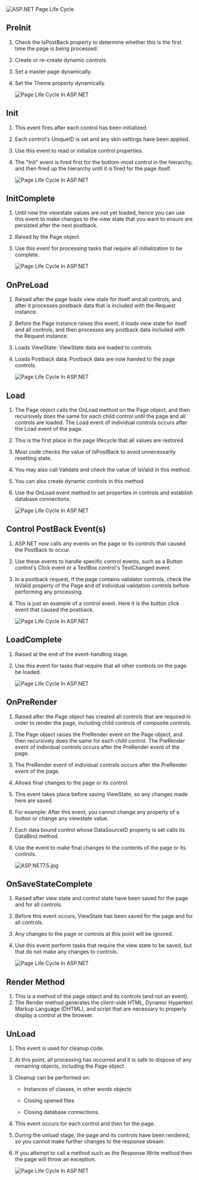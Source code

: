 ![ASP.NET Page Life Cycle](https://csharpcorner-mindcrackerinc.netdna-ssl.com/UploadFile/8911c4/page-life-cycle-with-examples-in-Asp-Net/Images/ASP.NET%20Page%20Life%20Cycle.png)

## PreInit

1. Check the IsPostBack property to determine whether this is the first time the page is being processed.

2. Create or re-create dynamic controls.

3. Set a master page dynamically.

4. Set the Theme property dynamically.

   ![Page Life Cycle In ASP.NET](https://csharpcorner-mindcrackerinc.netdna-ssl.com/UploadFile/8911c4/page-life-cycle-with-examples-in-Asp-Net/Images/ASP.NET1.jpg)

## Init

1. This event fires after each control has been initialized.

2. Each control's UniqueID is set and any skin settings have been applied.

3. Use this event to read or initialize control properties.

4. The "Init" event is fired first for the bottom-most control in the hierarchy, and then fired up the hierarchy until it is fired for the page itself.

   ![Page Life Cycle In ASP.NET](https://csharpcorner-mindcrackerinc.netdna-ssl.com/UploadFile/8911c4/page-life-cycle-with-examples-in-Asp-Net/Images/ASP.NET2.jpg)

## InitComplete

1. Until now the viewstate values are not yet loaded, hence you can use this event to make changes to the view state that you want to ensure are persisted after the next postback.

2. Raised by the Page object.

3. Use this event for processing tasks that require all initialization to be complete.

   ![Page Life Cycle In ASP.NET](https://csharpcorner-mindcrackerinc.netdna-ssl.com/UploadFile/8911c4/page-life-cycle-with-examples-in-Asp-Net/Images/ASP.NET3.jpg)

## OnPreLoad

1. Raised after the page loads view state for itself and all controls, and after it processes postback data that is included with the Request instance.

2. Before the Page instance raises this event, it loads view state for itself and all controls, and then processes any postback data included with the Request instance.

3. Loads ViewState: ViewState data are loaded to controls.

4. Loads Postback data: Postback data are now handed to the page controls.

   ![Page Life Cycle In ASP.NET](https://csharpcorner-mindcrackerinc.netdna-ssl.com/UploadFile/8911c4/page-life-cycle-with-examples-in-Asp-Net/Images/ASP.NET4.jpg)

## Load

1. The Page object calls the OnLoad method on the Page object, and then recursively does the same for each child control until the page and all controls are loaded. The Load event of individual controls occurs after the Load event of the page.

2. This is the first place in the page lifecycle that all values are restored.

3. Most code checks the value of IsPostBack to avoid unnecessarily resetting state.

4. You may also call Validate and check the value of IsValid in this method.

5. You can also create dynamic controls in this method.

6. Use the OnLoad event method to set properties in controls and establish database connections.

   ![Page Life Cycle In ASP.NET](https://csharpcorner-mindcrackerinc.netdna-ssl.com/UploadFile/8911c4/page-life-cycle-with-examples-in-Asp-Net/Images/ASP.NET5.jpg)

## Control PostBack Event(s)

1. ASP.NET now calls any events on the page or its controls that caused the PostBack to occur.

2. Use these events to handle specific control events, such as a Button control's Click event or a TextBox control's TextChanged event.

3. In a postback request, if the page contains validator controls, check the IsValid property of the Page and of individual validation controls before performing any processing.

4. This is just an example of a control event. Here it is the button click event that caused the postback.

   ![Page Life Cycle In ASP.NET](https://csharpcorner-mindcrackerinc.netdna-ssl.com/UploadFile/8911c4/page-life-cycle-with-examples-in-Asp-Net/Images/ASP.NET6.jpg)

## LoadComplete

1. Raised at the end of the event-handling stage.

2. Use this event for tasks that require that all other controls on the page be loaded.

   ![Page Life Cycle In ASP.NET](https://csharpcorner-mindcrackerinc.netdna-ssl.com/UploadFile/8911c4/page-life-cycle-with-examples-in-Asp-Net/Images/ASP.NET7.jpg)

## OnPreRender

1. Raised after the Page object has created all controls that are required in order to render the page, including child controls of composite controls.

2. The Page object raises the PreRender event on the Page object, and then recursively does the same for each child control. The PreRender event of individual controls occurs after the PreRender event of the page.

3. The PreRender event of individual controls occurs after the PreRender event of the page.

4. Allows final changes to the page or its control.

5. This event takes place before saving ViewState, so any changes made here are saved.

6. For example: After this event, you cannot change any property of a button or change any viewstate value.

7. Each data bound control whose DataSourceID property is set calls its DataBind method.

8. Use the event to make final changes to the contents of the page or its controls.

   ![ASP.NET7.5.jpg](https://csharpcorner-mindcrackerinc.netdna-ssl.com/UploadFile/8911c4/page-life-cycle-with-examples-in-Asp-Net/Images/ASP.NET7.5.jpg)

## OnSaveStateComplete

1. Raised after view state and control state have been saved for the page and for all controls.

2. Before this event occurs, ViewState has been saved for the page and for all controls.

3. Any changes to the page or controls at this point will be ignored.

4. Use this event perform tasks that require the view state to be saved, but that do not make any changes to controls.

   ![Page Life Cycle In ASP.NET](https://csharpcorner-mindcrackerinc.netdna-ssl.com/UploadFile/8911c4/page-life-cycle-with-examples-in-Asp-Net/Images/ASP.NET8.jpg)

## Render Method

1. This is a method of the page object and its controls (and not an event).
2. The Render method generates the client-side HTML, Dynamic Hypertext Markup Language (DHTML), and script that are necessary to properly display a control at the browser.

## UnLoad

1. This event is used for cleanup code.

2. At this point, all processing has occurred and it is safe to dispose of any remaining objects, including the Page object.

3. Cleanup can be performed on:

   - Instances of classes, in other words objects

   - Closing opened files

   - Closing database connections.

4. This event occurs for each control and then for the page.

5. During the unload stage, the page and its controls have been rendered, so you cannot make further changes to the response stream.

6. If you attempt to call a method such as the Response.Write method then the page will throw an exception.

   ![Page Life Cycle In ASP.NET](https://csharpcorner-mindcrackerinc.netdna-ssl.com/UploadFile/8911c4/page-life-cycle-with-examples-in-Asp-Net/Images/ASP.NET9.jpg)